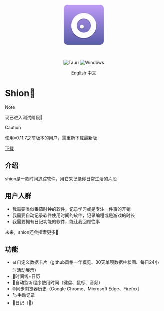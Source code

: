 <p align="center">
  <a href="https://shion.app/zh" target="_blank">
    <img src="./docs/logo.svg" width="128" height="128" alt="logo">
  </a>
</p>
<br/>

<p align="center">
  <img src="https://img.shields.io/badge/tauri-%2324C8DB.svg?style=for-the-badge&logo=tauri&logoColor=%23FFFFFF" alt="Tauri">
  <img src="https://img.shields.io/badge/Windows-0078D6?style=for-the-badge&logo=windows&logoColor=white" alt="Windows">
</p>

<p align="center">
  <a href="./README.md">English</a>
  中文
</p>

# Shion🍂

> [!NOTE]
> 现已进入测试阶段🥳

> [!CAUTION]
> 使用v0.11.7之前版本的用户，需重新下载最新版

<a href="https://shion.app/zh/download" target="_blank">下载</a>




## 介绍

shion是一款时间追踪软件，用它来记录你日常生活的片段

## 用户人群
+ 我需要类似番茄时钟的软件，记录学习或是专注一件事的开销
+ 我需要自动记录软件使用时间的软件，记录编程或是游戏的时长
+ 我需要拥有日记功能的软件，能让我回顾往事

未来，shion还会探索更多🌈

## 功能

+ 📊自定义数据卡片（github风格一年概览、30天单项数据柱状图、每日24小时活动展示）
+ 📅时间线+日历
+ 👀自动监听程序使用时间（键盘、鼠标、音频）
+ 🌐同步浏览器历史（Google Chrome、Microsoft Edge、Firefox）
+ 🏷️手动记录
+ 📖日记（🚧）
